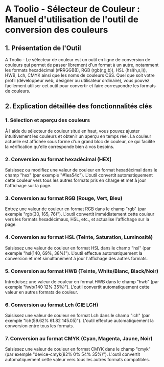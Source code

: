 # A Toolio - Sélecteur de Couleur : Manuel d'utilisation de l'outil de conversion des couleurs

## 1. Présentation de l'Outil

A Toolio - Le sélecteur de couleur est un outil en ligne de conversion de couleurs qui permet de passer librement d'un format à un autre, notamment les formats hexadécimal (#RRGGBB), RGB (rgb(r,g,b)), HSL (hsl(h,s,l)), HWB, Lch, CMYK ainsi que les noms de couleurs CSS. Quel que soit votre profil (développeur web, designer ou utilisateur ordinaire), vous pouvez facilement utiliser cet outil pour convertir et faire correspondre les formats de couleurs.

## 2. Explication détaillée des fonctionnalités clés

### 1. Sélection et aperçu des couleurs

À l'aide du sélecteur de couleur situé en haut, vous pouvez ajuster intuitivement les couleurs et obtenir un aperçu en temps réel. La couleur actuelle est affichée sous forme d'un grand bloc de couleur, ce qui facilite la vérification qu'elle corresponde bien à vos besoins.

### 2. Conversion au format hexadécimal (HEX)

Saisissez ou modifiez une valeur de couleur en format hexadécimal dans le champ "hex" (par exemple "#1ea54c"). L'outil convertit automatiquement cette couleur vers tous les autres formats pris en charge et met à jour l'affichage sur la page.

### 3. Conversion au format RGB (Rouge, Vert, Bleu)

Entrez une valeur de couleur en format RGB dans le champ "rgb" (par exemple "rgb(30, 165, 76)"). L'outil convertit immédiatement cette couleur vers les formats hexadécimaux, HSL, etc., et actualise l'affichage sur la page.

### 4. Conversion au format HSL (Teinte, Saturation, Luminosité)

Saisissez une valeur de couleur en format HSL dans le champ "hsl" (par exemple "hsl(140, 69%, 38%)"). L'outil effectue automatiquement la conversion et met simultanément à jour l'affichage des autres formats.

### 5. Conversion au format HWB (Teinte, White/Blanc, Black/Noir)

Introduisez une valeur de couleur en format HWB dans le champ "hwb" (par exemple "hwb(140 12% 35%)"). L'outil convertit automatiquement cette valeur en autres formats de couleur.

### 6. Conversion au format Lch (CIE LCH)

Saisissez une valeur de couleur en format Lch dans le champ "lch" (par exemple "lch(59.62% 61.82 145.05)"). L'outil effectue automatiquement la conversion entre tous les formats.

### 7. Conversion au format CMYK (Cyan, Magenta, Jaune, Noir)

Saisissez une valeur de couleur en format CMYK dans le champ "cmyk" (par exemple "device-cmyk(82% 0% 54% 35%)"). L'outil convertit automatiquement cette valeur vers tous les autres formats compatibles.